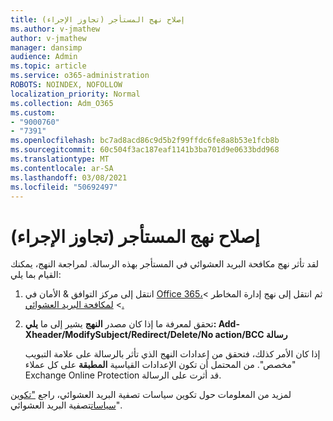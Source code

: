 ```yaml
---
title: إصلاح نهج المستأجر (تجاوز الإجراء)
ms.author: v-jmathew
author: v-jmathew
manager: dansimp
audience: Admin
ms.topic: article
ms.service: o365-administration
ROBOTS: NOINDEX, NOFOLLOW
localization_priority: Normal
ms.collection: Adm_O365
ms.custom:
- "9000760"
- "7391"
ms.openlocfilehash: bc7ad8acd86c9d5b2f99ffdc6fe8a8b53e1fcb8b
ms.sourcegitcommit: 60c504f3ac187eaf1141b3ba701d9e0633bdd968
ms.translationtype: MT
ms.contentlocale: ar-SA
ms.lasthandoff: 03/08/2021
ms.locfileid: "50692497"
---
```

# <a name="fix-tenant-policy-action-override"></a>إصلاح نهج المستأجر (تجاوز الإجراء)

لقد تأثر نهج مكافحة البريد العشوائي في المستأجر بهذه الرسالة. لمراجعة النهج، يمكنك القيام بما يلي:

1. انتقل إلى مركز التوافق & الأمان في [Office 365،](https://go.microsoft.com/fwlink/p/?linkid=2077143)ثم انتقل إلى نهج إدارة المخاطر   >    >  [لمكافحة البريد العشوائي.](https://go.microsoft.com/fwlink/?linkid=2101518)
2. تحقق لمعرفة ما إذا كان مصدر **النهج** يشير إلى ما  **يلي: Add-Xheader/ModifySubject/Redirect/Delete/No action/BCC رسالة**

    إذا كان الأمر  كذلك، فتحقق من إعدادات النهج الذي تأثر بالرسالة على علامة التبويب "مخصص". من المحتمل أن تكون الإعدادات القياسية **المطبقة** على كل عملاء Exchange Online Protection قد أثرت على الرسالة.

لمزيد من المعلومات حول تكوين سياسات تصفية البريد العشوائي، راجع ["تكوين سياسات](https://go.microsoft.com/fwlink/?linkid=2101431)تصفية البريد العشوائي".
